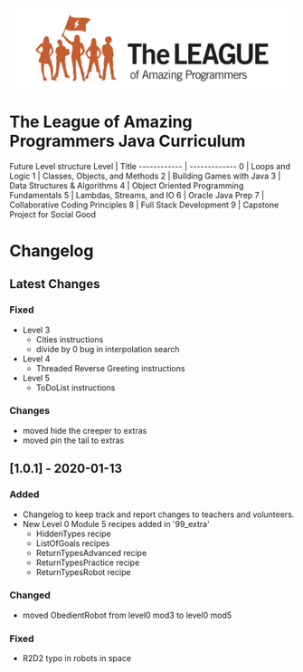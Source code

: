 <a href="https://central.jointheleague.org">
    <img src="header.png?raw=true" />
  </a>

# The League of Amazing Programmers Java Curriculum


Future Level structure
Level | Title
------------ | -------------
0 | Loops and Logic
1 | Classes, Objects, and Methods
2 | Building Games with Java
3 | Data Structures & Algorithms
4 | Object Oriented Programming Fundamentals
5 | Lambdas, Streams, and IO
6 | Oracle Java Prep
7 | Collaborative Coding Principles
8 | Full Stack Development
9 | Capstone Project for Social Good


# Changelog

## Latest Changes

### Fixed
- Level 3
  - Cities instructions
  - divide by 0 bug in interpolation search
- Level 4
  - Threaded Reverse Greeting instructions
- Level 5
  - ToDoList instructions
  
### Changes
- moved hide the creeper to extras
- moved pin the tail to extras

## [1.0.1] - 2020-01-13
### Added 
- Changelog to keep track and report changes to teachers and volunteers.
- New Level 0 Module 5 recipes added in '99_extra'
  - HiddenTypes recipe
  - ListOfGoals recipes
  - ReturnTypesAdvanced recipe 
  - ReturnTypesPractice recipe
  - ReturnTypesRobot recipe

### Changed
- moved ObedientRobot from level0 mod3 to level0 mod5

### Fixed
- R2D2 typo in robots in space

